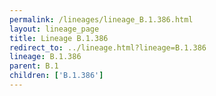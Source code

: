 ```yaml
---
permalink: /lineages/lineage_B.1.386.html
layout: lineage_page
title: Lineage B.1.386
redirect_to: ../lineage.html?lineage=B.1.386
lineage: B.1.386
parent: B.1
children: ['B.1.386']
---
```

